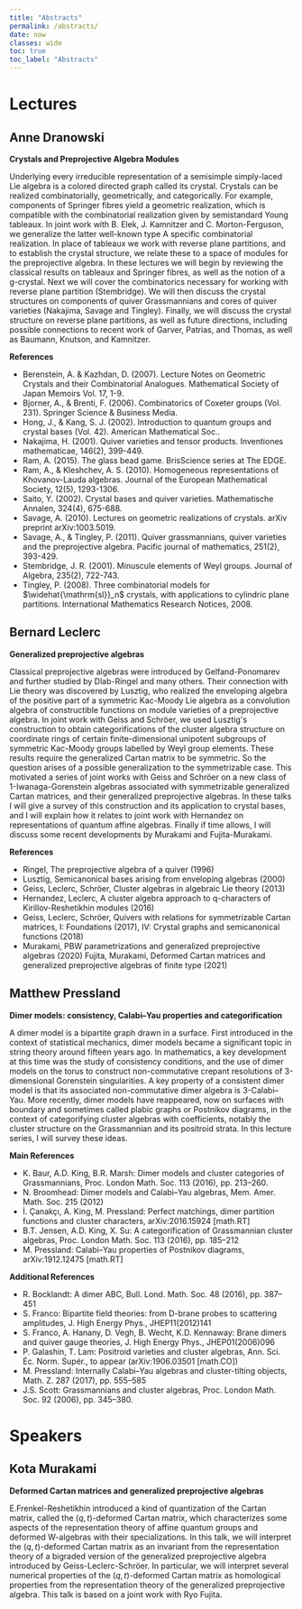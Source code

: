 ```yaml
---
title: "Abstracts"
permalink: /abstracts/
date: now
classes: wide
toc: true
toc_label: "Abstracts"
---
```


# Lectures

## Anne Dranowski

**Crystals and Preprojective Algebra Modules**

Underlying every irreducible representation of a semisimple simply-laced Lie algebra is a colored directed graph called its crystal. Crystals can be realized combinatorially, geometrically, and categorically. For example, components of Springer fibres yield a geometric realization, which is compatible with the combinatorial realization given by semistandard Young tableaux. In joint work with B. Elek, J. Kamnitzer and C. Morton-Ferguson, we generalize the latter well-known type A specific combinatorial realization. In place of tableaux we work with reverse plane partitions, and to establish the crystal structure, we relate these to a space of modules for the preprojective algebra.
In these lectures we will begin by reviewing the classical results on tableaux and Springer fibres, as well as the notion of a g-crystal. Next we will cover the combinatorics necessary for working with reverse plane partition (Stembridge). We will then discuss the crystal structures on components of quiver Grassmannians and cores of quiver varieties (Nakajima, Savage and Tingley). Finally, we will discuss the crystal structure on reverse plane partitions, as well as future directions, including possible connections to recent work of Garver, Patrias, and Thomas, as well as Baumann, Knutson, and Kamnitzer.

**References**
- Berenstein, A. & Kazhdan, D. (2007). Lecture Notes on Geometric Crystals and their Combinatorial Analogues. Mathematical Society of Japan Memoirs Vol. 17, 1-9.
- Bjorner, A., & Brenti, F. (2006). Combinatorics of Coxeter groups (Vol. 231). Springer Science & Business Media.
- Hong, J., & Kang, S. J. (2002). Introduction to quantum groups and crystal bases (Vol. 42). American Mathematical Soc..
- Nakajima, H. (2001). Quiver varieties and tensor products. Inventiones mathematicae, 146(2), 399-449.
- Ram, A. (2015). The glass bead game. BrisScience series at The EDGE.
- Ram, A., & Kleshchev, A. S. (2010). Homogeneous representations of Khovanov-Lauda algebras. Journal of the European Mathematical Society, 12(5), 1293-1306.
- Saito, Y. (2002). Crystal bases and quiver varieties. Mathematische Annalen, 324(4), 675-688.
- Savage, A. (2010). Lectures on geometric realizations of crystals. arXiv preprint arXiv:1003.5019.
- Savage, A., & Tingley, P. (2011). Quiver grassmannians, quiver varieties and the preprojective algebra. Pacific journal of mathematics, 251(2), 393-429.
- Stembridge, J. R. (2001). Minuscule elements of Weyl groups. Journal of Algebra, 235(2), 722-743.
- Tingley, P. (2008). Three combinatorial models for $\widehat{\mathrm{sl}}_n$ crystals, with applications to cylindric plane partitions. International Mathematics Research Notices, 2008.

## Bernard Leclerc

**Generalized preprojective algebras**

Classical preprojective algebras were introduced by Gelfand-Ponomarev and further studied by Dlab-Ringel and many others. Their connection with Lie theory was discovered by Lusztig, who realized the enveloping algebra of the positive part of a symmetric Kac-Moody Lie algebra as a convolution algebra of constructible functions on module varieties of a preprojective algebra.
In joint work with Geiss and Schröer, we used Lusztig's construction to obtain categorifications of the cluster algebra structure on coordinate rings of certain finite-dimensional unipotent subgroups of symmetric Kac-Moody groups labelled by Weyl group elements. These results require the generalized Cartan matrix to be symmetric. So the question arises of a possible generalization to the symmetrizable case. This motivated a series of joint works with Geiss and Schröer on a new class of 1-Iwanaga-Gorenstein algebras associated with symmetrizable generalized Cartan matrices, and their generalized preprojective algebras.
In these talks I will give a survey of this construction and its application to crystal bases, and I will explain how it relates to joint work with Hernandez on representations of quantum affine algebras. Finally if time allows, I will discuss some recent developments by Murakami and Fujita-Murakami.

**References**
- Ringel, The preprojective algebra of a quiver (1996)
- Lusztig, Semicanonical bases arising from enveloping algebras (2000)
- Geiss, Leclerc, Schröer, Cluster algebras in algebraic Lie theory (2013)
- Hernandez, Leclerc, A cluster algebra approach to q-characters of Kirillov-Reshetikhin modules (2016)
- Geiss, Leclerc, Schröer, Quivers with relations for symmetrizable Cartan matrices, I: Foundations (2017), IV: Crystal graphs and semicanonical functions (2018)
- Murakami, PBW parametrizations and generalized preprojective algebras (2020)
Fujita, Murakami, Deformed Cartan matrices and generalized preprojective algebras of finite type (2021)

## Matthew Pressland

**Dimer models: consistency, Calabi–Yau properties and categorification**

A dimer model is a bipartite graph drawn in a surface. First introduced in the context of statistical mechanics, dimer models became a significant topic in string theory around fifteen years ago. In mathematics, a key development at this time was the study of consistency conditions, and the use of dimer models on the torus to construct non-commutative crepant resolutions of 3-dimensional Gorenstein singularities. A key property of a consistent dimer model is that its associated non-commutative dimer algebra is 3-Calabi–Yau. More recently, dimer models have reappeared, now on surfaces with boundary and sometimes called plabic graphs or Postnikov diagrams, in the context of categorifying cluster algebras with coefficients, notably the cluster structure on the Grassmannian and its positroid strata. In this lecture series, I will survey these ideas.

**Main References**

- K. Baur, A.D. King, B.R. Marsh: Dimer models and cluster categories of Grassmannians, Proc. London Math. Soc. 113 (2016), pp. 213–260.
- N. Broomhead: Dimer models and Calabi–Yau algebras, Mem. Amer. Math. Soc. 215 (2012)
- İ. Çanakçı, A. King, M. Pressland: Perfect matchings, dimer partition functions and cluster characters, arXiv:2016.15924 [math.RT]
- B.T. Jensen, A.D. King, X. Su: A categorification of Grassmannian cluster algebras, Proc. London Math. Soc. 113 (2016), pp. 185–212
- M. Pressland: Calabi–Yau properties of Postnikov diagrams, arXiv:1912.12475 [math.RT]

**Additional References**

- R. Bocklandt: A dimer ABC, Bull. Lond. Math. Soc. 48 (2016), pp. 387–451
- S. Franco: Bipartite field theories: from D-brane probes to scattering amplitudes, J. High Energy Phys., JHEP11(2012)141
- S. Franco, A. Hanany, D. Vegh, B. Wecht, K.D. Kennaway: Brane dimers and quiver gauge theories, J. High Energy Phys., JHEP01(2006)096
- P. Galashin, T. Lam: Positroid varieties and cluster algebras, Ann. Sci. Éc. Norm. Supér., to appear (arXiv:1906.03501 [math.CO])
- M. Pressland: Internally Calabi–Yau algebras and cluster-tilting objects, Math. Z. 287 (2017), pp. 555–585
- J.S. Scott: Grassmannians and cluster algebras, Proc. London Math. Soc. 92 (2006), pp. 345–380.

# Speakers

## Kota Murakami

**Deformed Cartan matrices and generalized preprojective algebras**

E.Frenkel-Reshetikhin introduced a kind of quantization of the Cartan matrix, called the $(q, t)$-deformed Cartan matrix, which characterizes some aspects of the representation theory of affine quantum groups and deformed W-algebras with their specializations.
In this talk, we will interpret the $(q, t)$-deformed Cartan matrix as an invariant from the representation theory of a bigraded version of the generalized preprojective algebra introduced by Geiss-Leclerc-Schröer.  In particular, we will interpret several numerical properties of the $(q, t)$-deformed Cartan matrix as homological properties from the representation theory of the generalized preprojective algebra. This talk is based on a joint work with Ryo Fujita.